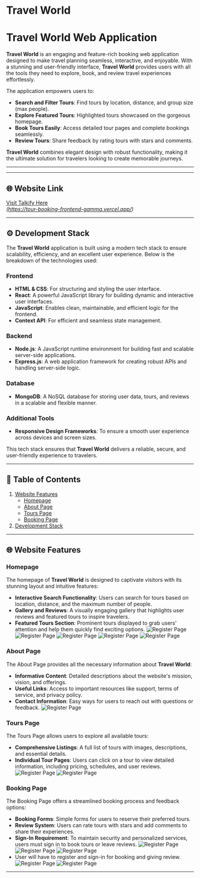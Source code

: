 
# Travel World

# Travel World Web Application

**Travel World** is an engaging and feature-rich booking web application designed to make travel planning seamless, interactive, and enjoyable. With a stunning and user-friendly interface, **Travel World** provides users with all the tools they need to explore, book, and review travel experiences effortlessly.

The application empowers users to:
- **Search and Filter Tours**: Find tours by location, distance, and group size (max people).
- **Explore Featured Tours**: Highlighted tours showcased on the gorgeous homepage.
- **Book Tours Easily**: Access detailed tour pages and complete bookings seamlessly.
- **Review Tours**: Share feedback by rating tours with stars and comments.

**Travel World** combines elegant design with robust functionality, making it the ultimate solution for travelers looking to create memorable journeys.

---


---

## 🌐 Website Link

[Visit Talkify Here](#)  
*(https://tour-booking-frontend-gamma.vercel.app/)*

---

## ⚙️ Development Stack

The **Travel World** application is built using a modern tech stack to ensure scalability, efficiency, and an excellent user experience. Below is the breakdown of the technologies used:

### Frontend
- **HTML & CSS**: For structuring and styling the user interface.
- **React**: A powerful JavaScript library for building dynamic and interactive user interfaces.
- **JavaScript**: Enables clean, maintainable, and efficient logic for the frontend.
- **Context API**: For efficient and seamless state management.

### Backend
- **Node.js**: A JavaScript runtime environment for building fast and scalable server-side applications.
- **Express.js**: A web application framework for creating robust APIs and handling server-side logic.

### Database
- **MongoDB**: A NoSQL database for storing user data, tours, and reviews in a scalable and flexible manner.

### Additional Tools
- **Responsive Design Frameworks**: To ensure a smooth user experience across devices and screen sizes.

This tech stack ensures that **Travel World** delivers a reliable, secure, and user-friendly experience to travelers.

---

## 📜 Table of Contents

1. [Website Features](#-website-features)
   - [Homepage](#homepage)
   - [About Page](#about-page)
   - [Tours Page](#tours-page)
   - [Booking Page](#booking-page)
2. [Development Stack](#-development-stack)

---

## 🌐 Website Features

### Homepage
The homepage of **Travel World** is designed to captivate visitors with its stunning layout and intuitive features:
- **Interactive Search Functionality**: Users can search for tours based on location, distance, and the maximum number of people.
- **Gallery and Reviews**: A visually engaging gallery that highlights user reviews and featured tours to inspire travelers.
- **Featured Tours Section**: Prominent tours displayed to grab users' attention and help them quickly find exciting options.
![Register Page](https://i.imgur.com/rBHtwkT.png)
![Register Page](https://i.imgur.com/lpbW94a.png)
![Register Page](https://i.imgur.com/ncvsbvX.png)
![Register Page](https://i.imgur.com/xAXQrDi.png)
![Register Page](https://i.imgur.com/Guz7cKZ.png)


### About Page
The About Page provides all the necessary information about **Travel World**:
- **Informative Content**: Detailed descriptions about the website's mission, vision, and offerings.
- **Useful Links**: Access to important resources like support, terms of service, and privacy policy.
- **Contact Information**: Easy ways for users to reach out with questions or feedback.
![Register Page](https://i.imgur.com/MUnK5zX.png)

### Tours Page
The Tours Page allows users to explore all available tours:
- **Comprehensive Listings**: A full list of tours with images, descriptions, and essential details.
- **Individual Tour Pages**: Users can click on a tour to view detailed information, including pricing, schedules, and user reviews.
![Register Page](https://i.imgur.com/n3nsz9X.png)
![Register Page](https://i.imgur.com/PNG4PSl.png)

### Booking Page
The Booking Page offers a streamlined booking process and feedback options:
- **Booking Forms**: Simple forms for users to reserve their preferred tours.
- **Review System**: Users can rate tours with stars and add comments to share their experiences.
- **Sign-In Requirement**: To maintain security and personalized services, users must sign in to book tours or leave reviews.
![Register Page](https://i.imgur.com/lcjDwwr.png)
![Register Page](https://i.imgur.com/n0NGZhs.png)
![Register Page](https://i.imgur.com/pQa710Z.png)
- User will have to register and sign-in for booking and giving review.
![Register Page](https://i.imgur.com/cX62Tbz.png)
![Register Page](https://i.imgur.com/1pnkaOu.png)
---


















